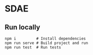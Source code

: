 # SDAE

## Run locally

```
npm i         # Install dependencies
npm run serve # Build project and run
npm run test  # Run tests
```
